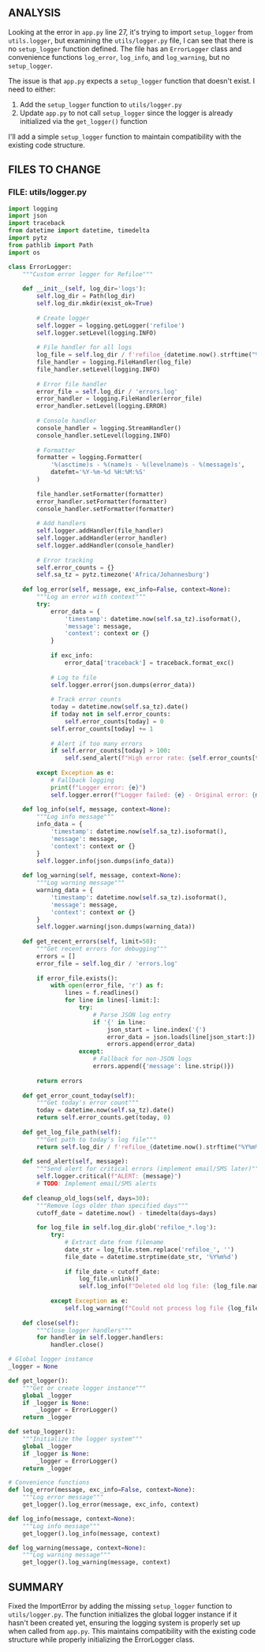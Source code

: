 ## ANALYSIS

Looking at the error in `app.py` line 27, it's trying to import `setup_logger` from `utils.logger`, but examining the `utils/logger.py` file, I can see that there is no `setup_logger` function defined. The file has an `ErrorLogger` class and convenience functions `log_error`, `log_info`, and `log_warning`, but no `setup_logger`.

The issue is that `app.py` expects a `setup_logger` function that doesn't exist. I need to either:
1. Add the `setup_logger` function to `utils/logger.py`
2. Update `app.py` to not call `setup_logger` since the logger is already initialized via the `get_logger()` function

I'll add a simple `setup_logger` function to maintain compatibility with the existing code structure.

## FILES TO CHANGE

### FILE: utils/logger.py
```python
import logging
import json
import traceback
from datetime import datetime, timedelta
import pytz
from pathlib import Path
import os

class ErrorLogger:
    """Custom error logger for Refiloe"""
    
    def __init__(self, log_dir='logs'):
        self.log_dir = Path(log_dir)
        self.log_dir.mkdir(exist_ok=True)
        
        # Create logger
        self.logger = logging.getLogger('refiloe')
        self.logger.setLevel(logging.INFO)
        
        # File handler for all logs
        log_file = self.log_dir / f'refiloe_{datetime.now().strftime("%Y%m%d")}.log'
        file_handler = logging.FileHandler(log_file)
        file_handler.setLevel(logging.INFO)
        
        # Error file handler
        error_file = self.log_dir / 'errors.log'
        error_handler = logging.FileHandler(error_file)
        error_handler.setLevel(logging.ERROR)
        
        # Console handler
        console_handler = logging.StreamHandler()
        console_handler.setLevel(logging.INFO)
        
        # Formatter
        formatter = logging.Formatter(
            '%(asctime)s - %(name)s - %(levelname)s - %(message)s',
            datefmt='%Y-%m-%d %H:%M:%S'
        )
        
        file_handler.setFormatter(formatter)
        error_handler.setFormatter(formatter)
        console_handler.setFormatter(formatter)
        
        # Add handlers
        self.logger.addHandler(file_handler)
        self.logger.addHandler(error_handler)
        self.logger.addHandler(console_handler)
        
        # Error tracking
        self.error_counts = {}
        self.sa_tz = pytz.timezone('Africa/Johannesburg')
    
    def log_error(self, message, exc_info=False, context=None):
        """Log an error with context"""
        try:
            error_data = {
                'timestamp': datetime.now(self.sa_tz).isoformat(),
                'message': message,
                'context': context or {}
            }
            
            if exc_info:
                error_data['traceback'] = traceback.format_exc()
            
            # Log to file
            self.logger.error(json.dumps(error_data))
            
            # Track error counts
            today = datetime.now(self.sa_tz).date()
            if today not in self.error_counts:
                self.error_counts[today] = 0
            self.error_counts[today] += 1
            
            # Alert if too many errors
            if self.error_counts[today] > 100:
                self.send_alert(f"High error rate: {self.error_counts[today]} errors today")
                
        except Exception as e:
            # Fallback logging
            print(f"Logger error: {e}")
            self.logger.error(f"Logger failed: {e} - Original error: {message}")
    
    def log_info(self, message, context=None):
        """Log info message"""
        info_data = {
            'timestamp': datetime.now(self.sa_tz).isoformat(),
            'message': message,
            'context': context or {}
        }
        self.logger.info(json.dumps(info_data))
    
    def log_warning(self, message, context=None):
        """Log warning message"""
        warning_data = {
            'timestamp': datetime.now(self.sa_tz).isoformat(),
            'message': message,
            'context': context or {}
        }
        self.logger.warning(json.dumps(warning_data))
    
    def get_recent_errors(self, limit=50):
        """Get recent errors for debugging"""
        errors = []
        error_file = self.log_dir / 'errors.log'
        
        if error_file.exists():
            with open(error_file, 'r') as f:
                lines = f.readlines()
                for line in lines[-limit:]:
                    try:
                        # Parse JSON log entry
                        if '{' in line:
                            json_start = line.index('{')
                            error_data = json.loads(line[json_start:])
                            errors.append(error_data)
                    except:
                        # Fallback for non-JSON logs
                        errors.append({'message': line.strip()})
        
        return errors
    
    def get_error_count_today(self):
        """Get today's error count"""
        today = datetime.now(self.sa_tz).date()
        return self.error_counts.get(today, 0)
    
    def get_log_file_path(self):
        """Get path to today's log file"""
        return self.log_dir / f'refiloe_{datetime.now().strftime("%Y%m%d")}.log'
    
    def send_alert(self, message):
        """Send alert for critical errors (implement email/SMS later)"""
        self.logger.critical(f"ALERT: {message}")
        # TODO: Implement email/SMS alerts
    
    def cleanup_old_logs(self, days=30):
        """Remove logs older than specified days"""
        cutoff_date = datetime.now() - timedelta(days=days)
        
        for log_file in self.log_dir.glob('refiloe_*.log'):
            try:
                # Extract date from filename
                date_str = log_file.stem.replace('refiloe_', '')
                file_date = datetime.strptime(date_str, '%Y%m%d')
                
                if file_date < cutoff_date:
                    log_file.unlink()
                    self.log_info(f"Deleted old log file: {log_file.name}")
                    
            except Exception as e:
                self.log_warning(f"Could not process log file {log_file}: {e}")
    
    def close(self):
        """Close logger handlers"""
        for handler in self.logger.handlers:
            handler.close()

# Global logger instance
_logger = None

def get_logger():
    """Get or create logger instance"""
    global _logger
    if _logger is None:
        _logger = ErrorLogger()
    return _logger

def setup_logger():
    """Initialize the logger system"""
    global _logger
    if _logger is None:
        _logger = ErrorLogger()
    return _logger

# Convenience functions
def log_error(message, exc_info=False, context=None):
    """Log error message"""
    get_logger().log_error(message, exc_info, context)

def log_info(message, context=None):
    """Log info message"""
    get_logger().log_info(message, context)

def log_warning(message, context=None):
    """Log warning message"""
    get_logger().log_warning(message, context)
```

## SUMMARY

Fixed the ImportError by adding the missing `setup_logger` function to `utils/logger.py`. The function initializes the global logger instance if it hasn't been created yet, ensuring the logging system is properly set up when called from `app.py`. This maintains compatibility with the existing code structure while properly initializing the ErrorLogger class.